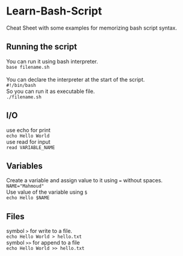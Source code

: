 # Learn-Bash-Script
Cheat Sheet with some examples for memorizing bash script syntax.

## Running the script
You can run it using bash interpreter. \
`base filename.sh` \
\
You can declare the interpreter at the start of the script. \
`#!/bin/bash` \
So you can run it as executable file. \
`./filename.sh` 

## I/O
use echo for print \
`echo Hello World` \
use read for input \
`read VARIABLE_NAME` 

## Variables
Create a variable and assign value to it using `=` without spaces. \
`NAME="Mahmoud"` \
Use value of the variable using `$` \
`echo Hello $NAME` 

## Files
symbol `>` for write to a file. \
`echo Hello World > hello.txt` \
symbol `>>` for append to a file \
`echo Hello World >> hello.txt`


